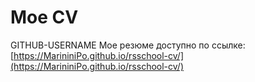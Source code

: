 # Мое CV
GITHUB-USERNAME
Мое резюме доступно по ссылке: [https://MarininiPo.github.io/rsschool-cv/](https://MarininiPo.github.io/rsschool-cv/)
